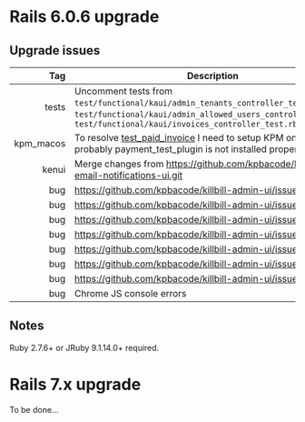 # Rails 6.0.6 upgrade


Upgrade issues
-----------------------

| Tag          | Description | Status          |
| -----------: | ------------| -----------: |
| tests      |  Uncomment tests from `test/functional/kaui/admin_tenants_controller_test.rb`, `test/functional/kaui/admin_allowed_users_controller_test.rb`, `test/functional/kaui/invoices_controller_test.rb`       | pending
| kpm_macos      |  To resolve [test_paid_invoice](https://github.com/kpbacode/killbill-admin-ui/issues/10) I need to setup KPM on MacOS, probably payment_test_plugin is not installed properly     | pending
| kenui | Merge changes from https://github.com/kpbacode/killbill-email-notifications-ui.git | pending
| bug | https://github.com/kpbacode/killbill-admin-ui/issues/3 | pending
| bug | https://github.com/kpbacode/killbill-admin-ui/issues/4 | pending
| bug | https://github.com/kpbacode/killbill-admin-ui/issues/5 | pending
| bug | https://github.com/kpbacode/killbill-admin-ui/issues/6 | pending
| bug | https://github.com/kpbacode/killbill-admin-ui/issues/7 | pending
| bug | https://github.com/kpbacode/killbill-admin-ui/issues/8 | pending
| bug | https://github.com/kpbacode/killbill-admin-ui/issues/9 | pending
| bug | Chrome JS console errors | pending

Notes
------------

Ruby 2.7.6+ or JRuby 9.1.14.0+ required.

# Rails 7.x upgrade

To be done...
